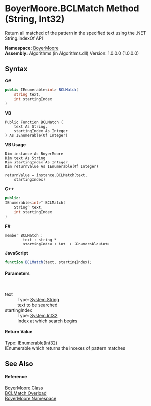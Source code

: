 # BoyerMoore.BCLMatch Method (String, Int32)
 

Return all matched of the pattern in the specified text using the .NET String.indexOf API

**Namespace:**&nbsp;<a href="71aac8e1-3159-96a7-d7cc-16f841dec445">BoyerMoore</a><br />**Assembly:**&nbsp;Algorithms (in Algorithms.dll) Version: 1.0.0.0 (1.0.0.0)

## Syntax

**C#**<br />
``` C#
public IEnumerable<int> BCLMatch(
	string text,
	int startingIndex
)
```

**VB**<br />
``` VB
Public Function BCLMatch ( 
	text As String,
	startingIndex As Integer
) As IEnumerable(Of Integer)
```

**VB Usage**<br />
``` VB Usage
Dim instance As BoyerMoore
Dim text As String
Dim startingIndex As Integer
Dim returnValue As IEnumerable(Of Integer)

returnValue = instance.BCLMatch(text, 
	startingIndex)
```

**C++**<br />
``` C++
public:
IEnumerable<int>^ BCLMatch(
	String^ text, 
	int startingIndex
)
```

**F#**<br />
``` F#
member BCLMatch : 
        text : string * 
        startingIndex : int -> IEnumerable<int> 

```

**JavaScript**<br />
``` JavaScript
function BCLMatch(text, startingIndex);
```


#### Parameters
&nbsp;<dl><dt>text</dt><dd>Type: <a href="http://msdn2.microsoft.com/en-us/library/s1wwdcbf" target="_blank">System.String</a><br />text to be searched</dd><dt>startingIndex</dt><dd>Type: <a href="http://msdn2.microsoft.com/en-us/library/td2s409d" target="_blank">System.Int32</a><br />Index at which search begins</dd></dl>

#### Return Value
Type: <a href="http://msdn2.microsoft.com/en-us/library/9eekhta0" target="_blank">IEnumerable</a>(<a href="http://msdn2.microsoft.com/en-us/library/td2s409d" target="_blank">Int32</a>)<br />IEnumerable which returns the indexes of pattern matches

## See Also


#### Reference
<a href="96315529-98e0-e49f-22ac-1994c21731a6">BoyerMoore Class</a><br /><a href="854de21d-60a6-5d65-5b83-5dd80e18c21f">BCLMatch Overload</a><br /><a href="71aac8e1-3159-96a7-d7cc-16f841dec445">BoyerMoore Namespace</a><br />